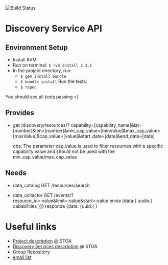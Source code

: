 ![Build Status](https://gitlab.com/smart-city-platform/discovery-service/badges/master/build.svg)

Discovery Service API
=====================

Environment Setup
-----------------

* Install RVM
* Run on terminal: ```$ rvm install 2.3.1```
* In the project directory, run:
  * ```$ gem install bundle```
  * ```$ bundle install```
  Run the tests:
  * ```$ rspec```

You should see all tests passing =)

Provides
--------
* get /discovery/resources/? capability=[capability_name]&lat=[number]&lon=[number]&min_cap_value=[minValue]&max_cap_value=[maxValue]&cap_value=[value]&start_date=[date]&end_date=[date]

    obs: The parameter cap_value is used to filter resources with a specific capability value and should not be used with the min_cap_value/max_cap_value

Needs
-----

* data_catalog 		GET /resources/search

* data_collector	GET /events/?resource_id=:value&limit=:value&start=:value
envia
{data:{
    uudis:{
        cababilities
}}}
responde
{data:
    {uuid:{
}

Useful links
============

* [Project description](https://social.stoa.usp.br/poo2016/projeto/projeto-plataforma-cidades-inteligentes) @ STOA
* [Discovery Services description](https://social.stoa.usp.br/poo2016/projeto/grupo-5-middleware-cidade-inteligente) @ STOA
* [Group Repository](https://gitlab.com/groups/smart-city-platform)
* [email list](https://groups.google.com/forum/#!forum/pci-lideres-equipe-de-organizacao-poo-ime-2016)

